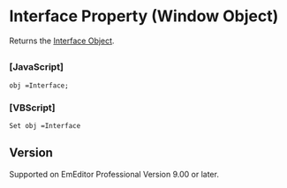 # Interface Property (Window Object)

Returns the [Interface Object](../interface/index).

## 

### \[JavaScript\]

```
obj =Interface;
```

### \[VBScript\]

```
Set obj =Interface
```

## Version

Supported on EmEditor Professional Version 9.00 or later.
